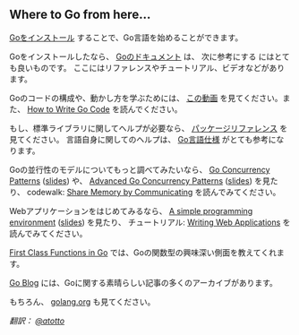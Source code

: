 ## Where to Go from here...

[Goをインストール](https://golang.org/dl/) することで、Go言語を始めることができます。

Goをインストールしたなら、 [Goのドキュメント](https://golang.org/doc/) は、 次に参考にする にはとても良いものです。 ここにはリファレンスやチュートリアル、ビデオなどがあります。

Goのコードの構成や、動かし方を学ぶためには、 [この動画](https://www.youtube.com/watch?v=XCsL89YtqCs) を見てください。また、 [How to Write Go Code](https://golang.org/doc/code.html) を読んでください。

もし、標準ライブラリに関してヘルプが必要なら、 [パッケージリファレンス](https://golang.org/pkg/) を見てください。 言語自身に関してのヘルプは、 [Go言語仕様](https://golang.org/ref/spec) がとても参考になります。

Goの並行性のモデルについてもっと調べてみたいなら、 [Go Concurrency Patterns](https://www.youtube.com/watch?v=f6kdp27TYZs) ([slides](https://talks.golang.org/2012/concurrency.slide)) や、 [Advanced Go Concurrency Patterns](https://www.youtube.com/watch?v=QDDwwePbDtw) ([slides](https://talks.golang.org/2013/advconc.slide)) を見たり、 codewalk: [Share Memory by Communicating](https://golang.org/doc/codewalk/sharemem/) を読んでみてください。

Webアプリケーションをはじめてみるなら、 [A simple programming environment](https://vimeo.com/53221558) ([slides](https://talks.golang.org/2012/simple.slide)) を見たり、 チュートリアル: [Writing Web Applications](https://golang.org/doc/articles/wiki/) を読んでみてください。

[First Class Functions in Go](https://golang.org/doc/codewalk/functions/) では、Goの関数型の興味深い側面を教えてくれます。

[Go Blog](https://blog.golang.org/) には、Goに関する素晴らしい記事の多くのアーカイブがあります。

もちろん、 [golang.org](https://golang.org) も見てください。

*翻訳：* [*@atotto*](https://github.com/atotto/go-tour-jp)